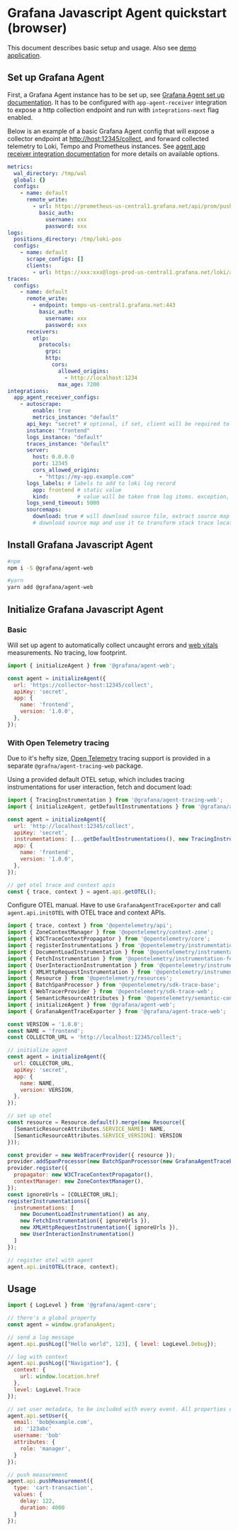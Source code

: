 # Grafana Javascript Agent quickstart (browser)

This document describes basic setup and usage. Also see [demo application](https://github.com/grafana/grafana-javascript-agent/tree/main/demo).

## Set up Grafana Agent

First, a Grafana Agent instance has to be set up, see [Grafana Agent set up documentation](https://grafana.com/docs/agent/latest/set-up/).
It has to be configured with `app-agent-receiver` integration to expose a http collection
endpoint and run with `integrations-next` flag enabled.

Below is an example of a basic Grafana Agent config that will expose a collector endpoint
at [http://host:12345/collect](http://host:12345/collect), and forward collected telemetry to Loki,
Tempo and Prometheus instances. See [agent app receiver integration documentation](https://github.com/grafana/agent/blob/main/docs/user/configuration/integrations/integrations-next/app-agent-receiver-config.md)
for more details on available options.

```yaml
metrics:
  wal_directory: /tmp/wal
  global: {}
  configs:
    - name: default
      remote_write:
        - url: https://prometheus-us-central1.grafana.net/api/prom/push
          basic_auth:
            username: xxx
            password: xxx
logs:
  positions_directory: /tmp/loki-pos
  configs:
    - name: default
      scrape_configs: []
      clients:
        - url: https://xxx:xxx@logs-prod-us-central1.grafana.net/loki/api/v1/push
traces:
  configs:
    - name: default
      remote_write:
        - endpoint: tempo-us-central1.grafana.net:443
          basic_auth:
            username: xxx
            password: xxx
      receivers:
        otlp:
          protocols:
            grpc:
            http:
              cors:
                allowed_origins:
                  - http://localhost:1234
                max_age: 7200
integrations:
  app_agent_receiver_configs:
    - autoscrape:
        enable: true
        metrics_instance: "default"
      api_key: "secret" # optional, if set, client will be required to provide it via x-api-key header
      instance: "frontend"
      logs_instance: "default"
      traces_instance: "default"
      server:
        host: 0.0.0.0
        port: 12345
        cors_allowed_origins:
          - "https://my-app.example.com"
      logs_labels: # labels to add to loki log record
        app: frontend # static value
        kind:         # value will be taken from log items. exception, log, measurement, etc
      logs_send_timeout: 5000
      sourcemaps:
        download: true # will download source file, extract source map location,
        # download source map and use it to transform stack trace locations
```

## Install Grafana Javascript Agent

```bash
#npm
npm i -S @grafana/agent-web

#yarn
yarn add @grafana/agent-web
```

## Initialize Grafana Javascript Agent

### Basic

Will set up agent to automatically collect uncaught errors
and [web vitals](https://github.com/GoogleChrome/web-vitals) measurements. No tracing, low footprint.

```javascript
import { initializeAgent } from '@grafana/agent-web';

const agent = initializeAgent({
  url: 'https://collector-host:12345/collect',
  apiKey: 'secret',
  app: {
    name: 'frontend',
    version: '1.0.0',
  },
});
```

### With Open Telemetry tracing

Due to it's hefty size, [Open Telemetry](https://opentelemetry.io/docs/instrumentation/js/)
tracing support is provided in a separate `@grafna/agent-tracing-web` package.

Using a provided default OTEL setup, which includes tracing instrumentations for user
interaction, fetch and document load:

```javascript
import { TracingInstrumentation } from '@grafana/agent-tracing-web';
import { initializeAgent, getDefaultInstrumentations } from '@grafana/agent-web';

const agent = initializeAgent({
  url: 'http://localhost:12345/collect',
  apiKey: 'secret',
  instrumentations: [...getDefaultInstrumentations(), new TracingInstrumentation()],
  app: {
    name: 'frontend',
    version: '1.0.0',
  },
});

// get otel trace and context apis
const { trace, context } = agent.api.getOTEL();
```

Configure OTEL manual. Have to use `GrafanaAgentTraceExporter` and call `agent.api.initOTEL`
with OTEL trace and context APIs.

```javascript
import { trace, context } from '@opentelemetry/api';
import { ZoneContextManager } from '@opentelemetry/context-zone';
import { W3CTraceContextPropagator } from '@opentelemetry/core';
import { registerInstrumentations } from '@opentelemetry/instrumentation';
import { DocumentLoadInstrumentation } from '@opentelemetry/instrumentation-document-load';
import { FetchInstrumentation } from '@opentelemetry/instrumentation-fetch';
import { UserInteractionInstrumentation } from '@opentelemetry/instrumentation-user-interaction';
import { XMLHttpRequestInstrumentation } from '@opentelemetry/instrumentation-xml-http-request';
import { Resource } from '@opentelemetry/resources';
import { BatchSpanProcessor } from '@opentelemetry/sdk-trace-base';
import { WebTracerProvider } from '@opentelemetry/sdk-trace-web';
import { SemanticResourceAttributes } from '@opentelemetry/semantic-conventions';
import { initializeAgent } from '@grafana/agent-web';
import { GrafanaAgentTraceExporter } from '@grafana/agent-trace-web';

const VERSION = '1.0.0';
const NAME = 'frontend';
const COLLECTOR_URL = 'http://localhost:12345/collect';

// initialize agent
const agent = initializeAgent({
  url: COLLECTOR_URL,
  apiKey: 'secret',
  app: {
    name: NAME,
    version: VERSION,
  },
});

// set up otel
const resource = Resource.default().merge(new Resource({
  [SemanticResourceAttributes.SERVICE_NAME]: NAME,
  [SemanticResourceAttributes.SERVICE_VERSION]: VERSION
}));

const provider = new WebTracerProvider({ resource });
provider.addSpanProcessor(new BatchSpanProcessor(new GrafanaAgentTraceExporter({ agent })));
provider.register({
  propagator: new W3CTraceContextPropagator(),
  contextManager: new ZoneContextManager(),
});
const ignoreUrls = [COLLECTOR_URL];
registerInstrumentations({
  instrumentations: [
    new DocumentLoadInstrumentation() as any,
    new FetchInstrumentation({ ignoreUrls }),
    new XMLHttpRequestInstrumentation({ ignoreUrls }),
    new UserInteractionInstrumentation()
  ]
});

// register otel with agent
agent.api.initOTEL(trace, context);
```

## Usage

```javascript
import { LogLevel } from '@grafana/agent-core';

// there's a global property
const agent = window.grafanaAgent;

// send a log message
agent.api.pushLog(["Hello world", 123], { level: LogLevel.Debug});

// log with context
agent.api.pushLog(["Navigation"], {
  context: {
    url: window.location.href
  },
  level: LogLevel.Trace
});

// set user metadata, to be included with every event. All properties optional
agent.api.setUser({
  email: 'bob@example.com',
  id: '123abc'
  username: 'bob'
  attributes: {
    role: 'manager',
  }
});

// push measurement
agent.api.pushMeasurement({
  type: 'cart-transaction',
  values: {
    delay: 122,
    duration: 4000
  }
});
```
